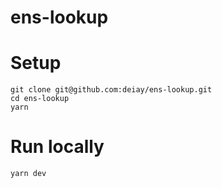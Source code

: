 # ens-lookup

# Setup
```
git clone git@github.com:deiay/ens-lookup.git
cd ens-lookup
yarn
```


# Run locally
```
yarn dev
```
